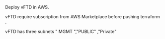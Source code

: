 Deploy vFTD in AWS.

vFTD require subscription from AWS Marketplace before pushing terraform .

vFTD has three subnets " MGMT ","PUBLIC" ,"Private"

